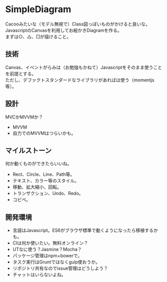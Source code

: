 # SimpleDiagram
Cacooみたいな（モデル無視で）Class図っぽいものがかけると良いな。
JavascriptのCanvasを利用してお絵かきDiagramを作る。  
まずは○、△、□が描けること。  


## 技術
Canvas、イベントがらみは（お勉強もかねて）Javascriptをそのまま使うことを前提とする。  
ただし、デファクトスタンダードなライブラリがあればは使う（momentjs等）。

## 設計
MVCかMVVMか？
* MVVM  
 * 自力でのMVVMはつらいかも。

## マイルストーン
何か動くものができたらいいね。
* Rect、Circle、Line、Path等。
* テキスト、カラー等のスタイル。
* 移動、拡大縮小、回転。
* トランザクション、Undo、Redo。
* コピペ。

## 開発環境
* 言語はJavascript。ES6がブラウザ標準で動くようになったら移植するかも。
* CIは何か使いたい。無料オンライン？
* UTなに使う？Jasmine？Mocha？
* パッケージ管理はnpm+bowerで。
* タスク実行はGruntではなくgulp使おうか。
* リポジトリ共有なのでissue管理はどうしよう？
* チャットはいらないよね。
